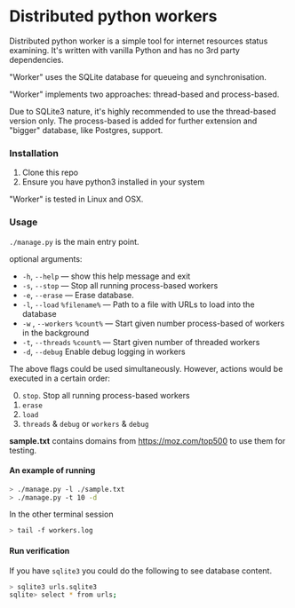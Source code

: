 # Distributed python workers


Distributed python worker is a simple tool for internet resources status examining. It's written with vanilla Python and has no 3rd party dependencies.

"Worker" uses the SQLite database for queueing and synchronisation.

"Worker" implements two approaches: thread-based and process-based.

Due to SQLite3 nature, it's highly recommended to use the thread-based version only. The process-based is added for further extension and "bigger" database, like Postgres, support.

### Installation

1. Clone this repo
1. Ensure you have python3 installed in your system

"Worker" is tested in Linux and OSX.

### Usage

`./manage.py` is the main entry point.

optional arguments:
* `-h`, `--help` — show this help message and exit
* `-s`, `--stop` — Stop all running process-based workers
* `-e`, `--erase` — Erase database.
* `-l`, `--load` `%filename%` — Path to a file with URLs to load into the database
* `-w` , `--workers` `%count%` — Start given number process-based  of workers in the background
* `-t`, `--threads` `%count%` — Start given number of threaded workers
* `-d`, `--debug`           Enable debug logging in workers

The above flags could be used simultaneously. 
However, actions would be
executed in a certain order:

0. `stop`. Stop all running process-based workers
1. `erase` 
2. `load` 
3. `threads` & `debug` or `workers` & `debug`

**sample.txt** contains domains from https://moz.com/top500 
to use them for testing.

#### An example of running

```bash
> ./manage.py -l ./sample.txt
> ./manage.py -t 10 -d
```

In the other terminal session

```bash
> tail -f workers.log
```

#### Run verification

If you have `sqlite3` you could do the following to see database content.

```bash
> sqlite3 urls.sqlite3
sqlite> select * from urls;
```
